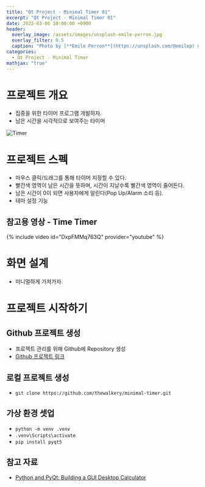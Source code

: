 ```yaml
---
title: "Qt Project - Minimal Timer 01"
excerpt: "Qt Project - Minimal Timer 01"
date: 2022-03-06 10:00:00 +0900
header:
  overlay_image: /assets/images/unsplash-emile-perron.jpg
  overlay_filter: 0.5
  caption: "Photo by [**Emile Perron**](https://unsplash.com/@emilep) on [**Unsplash**](https://unsplash.com/)"
categories:
  - Qt Project - Minimal Timer
mathjax: "true"
---
```


# 프로젝트 개요

- 집중을 위한 타이머 프로그램 개발하자.
- 남은 시간을 시각적으로 보여주는 타이머

![Timer]({{site.baseurl}}/assets/images/2022-03-06-time-timer.gif)


# 프로젝트 스펙

- 마우스 클릭/드래그를 통해 타이머 지정할 수 있다.
- 빨간색 영역이 남은 시간을 뜻하며, 시간이 지날수록 빨간색 영역이 줄어든다.
- 남은 시간이 0이 되면 사용자에게 알린다(Pop Up/Alarm 소리 등).
- 테마 설정 기능

## 참고용 영상 - Time Timer

{% include video id="DxpFMMq763Q" provider="youtube" %}


# 화면 설계
- 미니멀하게 가져가자.



# 프로젝트 시작하기

## Github 프로젝트 생성
- 프로젝트 관리를 위해 Github에 Repository 생성
- [Github 프로젝트 링크](https://github.com/thewalkery/minimal-timer)

## 로컬 프로젝트 생성
- `git clone https://github.com/thewalkery/minimal-timer.git`

## 가상 환경 셋업
- `python -m venv .venv`
- `.venv\Scripts\activate`
- `pip install pyqt5`

## 참고 자료
- [Python and PyQt: Building a GUI Desktop Calculator](https://realpython.com/python-pyqt-gui-calculator/)